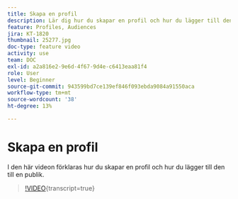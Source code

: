 ```yaml
---
title: Skapa en profil
description: Lär dig hur du skapar en profil och hur du lägger till den till en publik.
feature: Profiles, Audiences
jira: KT-1820
thumbnail: 25277.jpg
doc-type: feature video
activity: use
team: DOC
exl-id: a2a816e2-9e6d-4f67-9d4e-c6413eaa81f4
role: User
level: Beginner
source-git-commit: 943599bd7ce139ef846f093ebda9084a91550aca
workflow-type: tm+mt
source-wordcount: '38'
ht-degree: 13%

---
```


# Skapa en profil

I den här videon förklaras hur du skapar en profil och hur du lägger till den till en publik.

>[!VIDEO](https://video.tv.adobe.com/v/25277/?learn=on){transcript=true}
